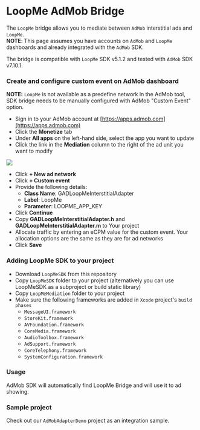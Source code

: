 # LoopMe AdMob Bridge #

The `LoopMe` bridge allows you to mediate between `AdMob` interstitial ads and `LoopMe`.
<br/><b>NOTE</b>: This page assumes you have accounts on `AdMob` and `LoopMe` dashboards and already integrated with the `AdMob` SDK.

The bridge is compatible with `LoopMe` SDK v5.1.2 and tested with `AdMob` SDK v7.10.1.

### Create and configure custom event on AdMob dashboard ###

<b>NOTE:</b> `LoopMe` is not available as a predefine network in the AdMob tool, SDK bridge needs to be manually configured with AdMob "Custom Event" option.

* Sign in to your AdMob account at [https://apps.admob.com](https://apps.admob.com)
* Click the __Monetize__ tab
* Under __All apps__ on the left-hand side, select the app you want to update
* Click the link in the __Mediation__ column to the right of the ad unit you want to modify

![](https://lh3.googleusercontent.com/FO7qJGdu9mrhaPmhU2LhV08wW2J57D3wzIbDTsS4yQEqQV1DOAZY3L5sHWOKYrM=w762)

* Click __+ New ad network__
* Click __+ Custom event__
* Provide the following details:
    * __Class Name__: GADLoopMeInterstitialAdapter
    * __Label__: LoopMe
    * __Parameter__: LOOPME_APP_KEY
* Click __Continue__
* Copy __GADLoopMeInterstitialAdapter.h__ and __GADLoopMeInterstitialAdapter.m__ to Your project
* Allocate traffic by entering an eCPM value for the custom event. Your allocation options are the same as they are for ad networks
* Click __Save__

### Adding LoopMe SDK to your project ###

* Download `LoopMeSDK` from this repository
* Copy `LoopMeSDK` folder to your project (alternatively you can use LoopMeSDK as a subproject or build static library)
* Copy `LoopMeMediation` folder to your project
* Make sure the following frameworks are added in `Xcode` project's `build phases`
  * `MessageUI.framework`
  * `StoreKit.framework`
  * `AVFoundation.framework`
  * `CoreMedia.framework`
  * `AudioToolbox.framework`
  * `AdSupport.framework`
  * `CoreTelephony.framework`
  * `SystemConfiguration.framework` 
  
### Usage ###

AdMob SDK will automatically find LoopMe Bridge and will use it to ad showing.

### Sample project ###

Check out our `AdMobAdapterDemo` project as an integration sample.
